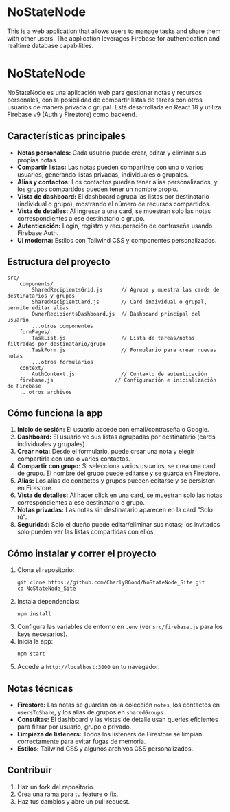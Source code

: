 # NoStateNode

This is a web application that allows users to manage tasks and share them with other users. The application leverages Firebase for authentication and realtime database capabilities.



# NoStateNode

NoStateNode es una aplicación web para gestionar notas y recursos personales, con la posibilidad de compartir listas de tareas con otros usuarios de manera privada o grupal. Está desarrollada en React 18 y utiliza Firebase v9 (Auth y Firestore) como backend.

## Características principales

- **Notas personales:** Cada usuario puede crear, editar y eliminar sus propias notas.
- **Compartir listas:** Las notas pueden compartirse con uno o varios usuarios, generando listas privadas, individuales o grupales.
- **Alias y contactos:** Los contactos pueden tener alias personalizados, y los grupos compartidos pueden tener un nombre propio.
- **Vista de dashboard:** El dashboard agrupa las listas por destinatario (individual o grupo), mostrando el número de recursos compartidos.
- **Vista de detalles:** Al ingresar a una card, se muestran solo las notas correspondientes a ese destinatario o grupo.
- **Autenticación:** Login, registro y recuperación de contraseña usando Firebase Auth.
- **UI moderna:** Estilos con Tailwind CSS y componentes personalizados.

## Estructura del proyecto

```
src/
	components/
		SharedRecipientsGrid.js      // Agrupa y muestra las cards de destinatarios y grupos
		SharedRecipientCard.js       // Card individual o grupal, permite editar alias
		OwnerRecipientsDashboard.js  // Dashboard principal del usuario
		...otros componentes
	formPages/
		TaskList.js                  // Lista de tareas/notas filtradas por destinatario/grupo
		TaskForm.js                  // Formulario para crear nuevas notas
		...otros formularios
	context/
		AuthContext.js               // Contexto de autenticación
	firebase.js                    // Configuración e inicialización de Firebase
	...otros archivos
```

## Cómo funciona la app

1. **Inicio de sesión:** El usuario accede con email/contraseña o Google.
2. **Dashboard:** El usuario ve sus listas agrupadas por destinatario (cards individuales y grupales).
3. **Crear nota:** Desde el formulario, puede crear una nota y elegir compartirla con uno o varios contactos.
4. **Compartir con grupo:** Si selecciona varios usuarios, se crea una card de grupo. El nombre del grupo puede editarse y se guarda en Firestore.
5. **Alias:** Los alias de contactos y grupos pueden editarse y se persisten en Firestore.
6. **Vista de detalles:** Al hacer click en una card, se muestran solo las notas correspondientes a ese destinatario o grupo.
7. **Notas privadas:** Las notas sin destinatario aparecen en la card "Solo tú".
8. **Seguridad:** Solo el dueño puede editar/eliminar sus notas; los invitados solo pueden ver las listas compartidas con ellos.

## Cómo instalar y correr el proyecto

1. Clona el repositorio:
	 ```
	 git clone https://github.com/CharlyBGood/NoStateNode_Site.git
	 cd NoStateNode_Site
	 ```
2. Instala dependencias:
	 ```
	 npm install
	 ```
3. Configura las variables de entorno en `.env` (ver `src/firebase.js` para los keys necesarios).
4. Inicia la app:
	 ```
	 npm start
	 ```
5. Accede a `http://localhost:3000` en tu navegador.

## Notas técnicas

- **Firestore:** Las notas se guardan en la colección `notes`, los contactos en `usersToShare`, y los alias de grupos en `sharedGroups`.
- **Consultas:** El dashboard y las vistas de detalle usan queries eficientes para filtrar por usuario, grupo o privado.
- **Limpieza de listeners:** Todos los listeners de Firestore se limpian correctamente para evitar fugas de memoria.
- **Estilos:** Tailwind CSS y algunos archivos CSS personalizados.

## Contribuir

1. Haz un fork del repositorio.
2. Crea una rama para tu feature o fix.
3. Haz tus cambios y abre un pull request.
